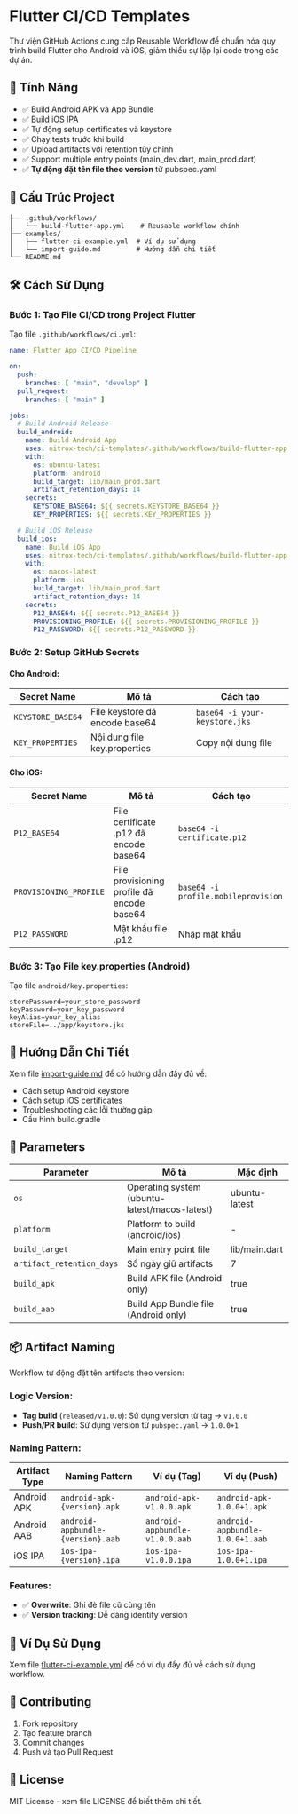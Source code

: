 # Flutter CI/CD Templates

Thư viện GitHub Actions cung cấp Reusable Workflow để chuẩn hóa quy trình build Flutter cho Android và iOS, giảm thiểu sự lặp lại code trong các dự án.

## 🚀 Tính Năng

- ✅ Build Android APK và App Bundle
- ✅ Build iOS IPA
- ✅ Tự động setup certificates và keystore
- ✅ Chạy tests trước khi build
- ✅ Upload artifacts với retention tùy chỉnh
- ✅ Support multiple entry points (main_dev.dart, main_prod.dart)
- ✅ **Tự động đặt tên file theo version** từ pubspec.yaml

## 📁 Cấu Trúc Project

```
├── .github/workflows/
│   └── build-flutter-app.yml    # Reusable workflow chính
├── examples/
│   ├── flutter-ci-example.yml  # Ví dụ sử dụng
│   └── import-guide.md         # Hướng dẫn chi tiết
└── README.md
```

## 🛠️ Cách Sử Dụng

### Bước 1: Tạo File CI/CD trong Project Flutter

Tạo file `.github/workflows/ci.yml`:

```yaml
name: Flutter App CI/CD Pipeline

on:
  push:
    branches: [ "main", "develop" ]
  pull_request:
    branches: [ "main" ]

jobs:
  # Build Android Release
  build_android:
    name: Build Android App
    uses: nitrox-tech/ci-templates/.github/workflows/build-flutter-app.yml@master
    with:
      os: ubuntu-latest
      platform: android
      build_target: lib/main_prod.dart
      artifact_retention_days: 14
    secrets:
      KEYSTORE_BASE64: ${{ secrets.KEYSTORE_BASE64 }}
      KEY_PROPERTIES: ${{ secrets.KEY_PROPERTIES }}

  # Build iOS Release
  build_ios:
    name: Build iOS App
    uses: nitrox-tech/ci-templates/.github/workflows/build-flutter-app.yml@master
    with:
      os: macos-latest
      platform: ios
      build_target: lib/main_prod.dart
      artifact_retention_days: 14
    secrets:
      P12_BASE64: ${{ secrets.P12_BASE64 }}
      PROVISIONING_PROFILE: ${{ secrets.PROVISIONING_PROFILE }}
      P12_PASSWORD: ${{ secrets.P12_PASSWORD }}
```

### Bước 2: Setup GitHub Secrets

#### Cho Android:
| Secret Name | Mô tả | Cách tạo |
|-------------|-------|----------|
| `KEYSTORE_BASE64` | File keystore đã encode base64 | `base64 -i your-keystore.jks` |
| `KEY_PROPERTIES` | Nội dung file key.properties | Copy nội dung file |

#### Cho iOS:
| Secret Name | Mô tả | Cách tạo |
|-------------|-------|----------|
| `P12_BASE64` | File certificate .p12 đã encode base64 | `base64 -i certificate.p12` |
| `PROVISIONING_PROFILE` | File provisioning profile đã encode base64 | `base64 -i profile.mobileprovision` |
| `P12_PASSWORD` | Mật khẩu file .p12 | Nhập mật khẩu |

### Bước 3: Tạo File key.properties (Android)

Tạo file `android/key.properties`:

```properties
storePassword=your_store_password
keyPassword=your_key_password
keyAlias=your_key_alias
storeFile=../app/keystore.jks
```

## 📖 Hướng Dẫn Chi Tiết

Xem file [import-guide.md](examples/import-guide.md) để có hướng dẫn đầy đủ về:
- Cách setup Android keystore
- Cách setup iOS certificates
- Troubleshooting các lỗi thường gặp
- Cấu hình build.gradle

## 🔧 Parameters

| Parameter | Mô tả | Mặc định |
|-----------|-------|----------|
| `os` | Operating system (ubuntu-latest/macos-latest) | ubuntu-latest |
| `platform` | Platform to build (android/ios) | - |
| `build_target` | Main entry point file | lib/main.dart |
| `artifact_retention_days` | Số ngày giữ artifacts | 7 |
| `build_apk` | Build APK file (Android only) | true |
| `build_aab` | Build App Bundle file (Android only) | true |

## 📦 Artifact Naming

Workflow tự động đặt tên artifacts theo version:

### **Logic Version**:
- **Tag build** (`released/v1.0.0`): Sử dụng version từ tag → `v1.0.0`
- **Push/PR build**: Sử dụng version từ `pubspec.yaml` → `1.0.0+1`

### **Naming Pattern**:

| Artifact Type | Naming Pattern | Ví dụ (Tag) | Ví dụ (Push) |
|---------------|----------------|-------------|--------------|
| Android APK | `android-apk-{version}.apk` | `android-apk-v1.0.0.apk` | `android-apk-1.0.0+1.apk` |
| Android AAB | `android-appbundle-{version}.aab` | `android-appbundle-v1.0.0.aab` | `android-appbundle-1.0.0+1.aab` |
| iOS IPA | `ios-ipa-{version}.ipa` | `ios-ipa-v1.0.0.ipa` | `ios-ipa-1.0.0+1.ipa` |

### **Features**:
- ✅ **Overwrite**: Ghi đè file cũ cùng tên
- ✅ **Version tracking**: Dễ dàng identify version

## 📝 Ví Dụ Sử Dụng

Xem file [flutter-ci-example.yml](examples/flutter-ci-example.yml) để có ví dụ đầy đủ về cách sử dụng workflow.

## 🤝 Contributing

1. Fork repository
2. Tạo feature branch
3. Commit changes
4. Push và tạo Pull Request

## 📄 License

MIT License - xem file LICENSE để biết thêm chi tiết.